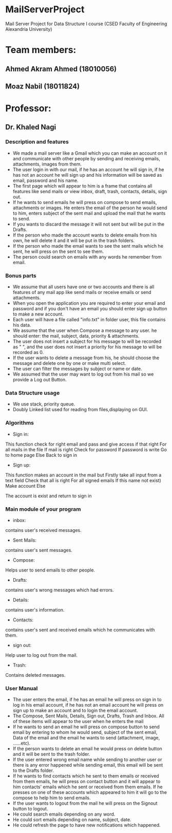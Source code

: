 # MailServerProject
Mail Server Project for Data Structure I course (CSED Faculty of Engineering Alexandria University) 


# Team members:

## Ahmed Akram Ahmed (18010056)

## Moaz Nabil (18011824)

# Professor:

## Dr. Khaled Nagi

### Description and features

- We made a mail server like a Gmail which you can make an account
on it and communicate with other people by sending and receiving
emails, attachments, images from them.
- The user login in with our mail, if he has an account he will sign in, if
he has not an account he will sign up and his information will be saved
as email, password and his name.
- The first page which will appear to him is a frame that contains all
features like send mails or view inbox, draft, trash, contacts, details,
sign out.
- If he wants to send emails he will press on compose to send emails,
attachments or images. He enters the email of the person he would
send to him, enters subject of the sent mail and upload the mail that he
wants to send.
- If you wants to discard the message it will not sent but will be put in
the Drafts.
- If the person who made the account wants to delete emails from his
own, he will delete it and it will be put in the trash folders.
- If the person who made the email wants to see the sent mails which
he sent, he will press on the sent to see them.
- The person could search on emails with any words he remember from
email.


### Bonus parts


- We assume that all users have one or two accounts and there is all
features of any mail app like send mails or receive emails or send
attachments.
- When you open the application you are required to enter your email
and password and if you don't have an email you should enter sign up
button to make a new account.
- Each user will have a file called "info.txt" in folder user, this file
contains his data.
- We assume that the user when Compose a message to any user. he
should enter: the mail, subject, data, priority & attachments.
- The user does not insert a subject for his message to will be recorded
as " ", and the user does not insert a priority for his message to will be
recorded as 0.
- If the user wants to delete a message from his, he should choose the
message and delete one by one or make multi select.
- The user can filter the messages by subject or name or date.
- We assumed that the user may want to log out from his mail so we
provide a Log out Button.


### Data Structure usage

- We use stack, priority queue.
- Doubly Linked list used for reading from files,displaying on GUI.


### Algorithms

- Sign in:

This function check for right email and pass and give access if that right
For all mails in the file
If mail is right
Check for password
If password is write
Go to home page
Else
Back to sign in

- Sign up:

This function makes an account in the mail but
Firstly take all input from a text field
Check that all is right
For all signed emails
If this name not exist)
Make account
Else

The account is exist and return to sign in


### Main module of your program

- inbox:

contains user's received messages.

- Sent Mails:

contains user's sent messages.

- Compose:

Helps user to send emails to other people.

- Drafts:

contains user's wrong messages which had errors.

- Details:

contains user's information.

- Contacts:

contains user's sent and received emails which he communicates with them.

- sign out:

Help user to log out from the mail.

- Trash:

Contains deleted messages.


### User Manual

- The user enters the email, if he has an email he will press on sign in to
log in his email account, if he has not an email account he will press on
sign up to make an account and to login the email account.
- The Compose, Sent Mails, Details, Sign out, Drafts, Trash and Inbox.
All of these items will appear to the user when he enters the mail
- If he wants to send an email he will press on compose button to send
email by entering to whom he would send, subject of the sent email,
Data of the email and the email he wants to send (attachment, image,
......etc).
- If the person wants to delete an email he would press on delete
button and it will be sent to the trash folder.
- If the user entered wrong email name while sending to another user
or there is any error happened while sending email, this email will be
sent to the Drafts folder.
- If he wants to find contacts which he sent to them emails or received
from them emails, he will press on contact button and it will appear to
him contacts' emails which he sent or received from them emails. If he
presses on one of these accounts which appeared to him it will go to
the compose to help him to send emails.
- If the user wants to logout from the mail he will press on the Signout
button to logout.
- He could search emails depending on any word.
- He could sort emails depending on name, subject, date.
- He could refresh the page to have new notifications which happened.
